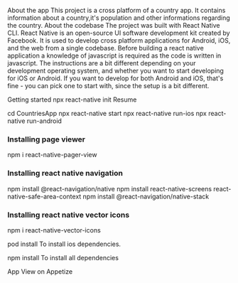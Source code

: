 About the app
This project is a cross platform of a country app. It contains information about a country,it's population and other informations regarding the country. 
About the codebase
The project was built with React Native CLI. React Native is an open-source UI software development kit created by Facebook. It is used to develop cross platform applications for Android, iOS, and the web from a single codebase. Before building a react native application a knowledge of javascript is required as the code is written in javascript. The instructions are a bit different depending on your development operating system, and whether you want to start developing for iOS or Android. If you want to develop for both Android and iOS, that's fine - you can pick one to start with, since the setup is a bit different.

Getting started
npx react-native init Resume

cd CountriesApp npx react-native start npx react-native run-ios npx react-native run-android

### Installing page viewer
npm i react-native-pager-view

### Installing react native navigation
npm install @react-navigation/native 
npm install react-native-screens react-native-safe-area-context
npm install @react-navigation/native-stack

### Installing react native vector icons
npm i react-native-vector-icons

pod install
To install ios dependencies.

npm install
To install all dependencies




App
View on Appetize
